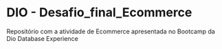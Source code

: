 # DIO - Desafio_final_Ecommerce

Repositório com a atividade de Ecommerce apresentada no Bootcamp da Dio Database Experience
